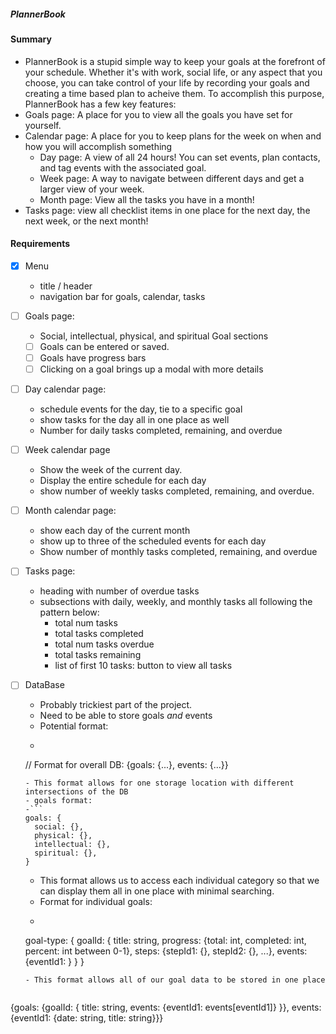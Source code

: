 ##### PlannerBook

#### Summary

- PlannerBook is a stupid simple way to keep your goals at the forefront of your schedule. Whether it's with work, social life, or any aspect that you choose, you can take control of your life by recording your goals and creating a time based plan to acheive them. To accomplish this purpose, PlannerBook has a few key features:
- Goals page: A place for you to view all the goals you have set for yourself.
- Calendar page: A place for you to keep plans for the week on when and how you will accomplish something
  - Day page: A view of all 24 hours! You can set events, plan contacts, and tag events with the associated goal.
  - Week page: A way to navigate between different days and get a larger view of your week.
  - Month page: View all the tasks you have in a month!
- Tasks page: view all checklist items in one place for the next day, the next week, or the next month!

#### Requirements

- [x] Menu

  - title / header
  - navigation bar for goals, calendar, tasks

- [ ] Goals page:

  - Social, intellectual, physical, and spiritual Goal sections
  - [ ] Goals can be entered or saved.
  - [ ] Goals have progress bars
  - [ ] Clicking on a goal brings up a modal with more details

- [ ] Day calendar page:

  - schedule events for the day, tie to a specific goal
  - show tasks for the day all in one place as well
  - Number for daily tasks completed, remaining, and overdue

- [ ] Week calendar page

  - Show the week of the current day.
  - Display the entire schedule for each day
  - show number of weekly tasks completed, remaining, and overdue.

- [ ] Month calendar page:

  - show each day of the current month
  - show up to three of the scheduled events for each day
  - Show number of monthly tasks completed, remaining, and overdue

- [ ] Tasks page:

  - heading with number of overdue tasks
  - subsections with daily, weekly, and monthly tasks all following the pattern below:
    - total num tasks
    - total tasks completed
    - total num tasks overdue
    - total tasks remaining
    - list of first 10 tasks: button to view all tasks

- [ ] DataBase
  - Probably trickiest part of the project.
  - Need to be able to store goals _and_ events
  - Potential format:
  - ```
  // Format for overall DB:
  {goals: {...}, events: {...}}
  ```
  - This format allows for one storage location with different intersections of the DB
  - goals format:
  -```
  goals: {
    social: {},
    physical: {},
    intellectual: {},
    spiritual: {},
  }
  ```
  - This format allows us to access each individual category so that we can display them all in one place with minimal searching.
  - Format for individual goals:
  - ```
  goal-type: {
    goalId: {
        title: string,
        progress: {total: int, completed: int, percent: int between 0-1},
        steps: {stepId1: {}, stepId2: {}, ...},
        events: {eventId1: }
    }
  }
  ```
  - This format allows all of our goal data to be stored in one place


{goals: {goalId: {
    title: string,
    events: {eventId1: events[eventId1]}
}}, events: {eventId1: {date: string, title: string}}}
    